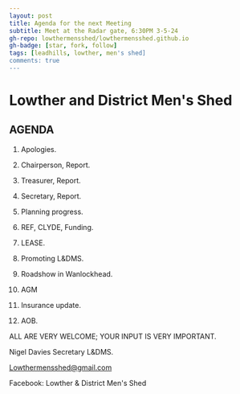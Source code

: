 ```yaml
---
layout: post
title: Agenda for the next Meeting
subtitle: Meet at the Radar gate, 6:30PM 3-5-24
gh-repo: lowthermensshed/lowthermensshed.github.io
gh-badge: [star, fork, follow]
tags: [leadhills, lowther, men's shed]
comments: true
---
```

# Lowther and District Men's Shed
 

## AGENDA 

1. Apologies. 

2. Chairperson, Report. 

3. Treasurer, Report. 

4. Secretary, Report. 

5. Planning progress. 

6. REF, CLYDE, Funding. 

7. LEASE. 

8. Promoting L&DMS. 

9. Roadshow in Wanlockhead. 

10. AGM 

11. Insurance update. 

12. AOB. 

ALL ARE VERY WELCOME; YOUR INPUT IS VERY IMPORTANT. 

Nigel Davies Secretary L&DMS. 

Lowthermensshed@gmail.com  

Facebook: Lowther & District Men's Shed 